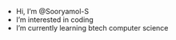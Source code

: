 -  Hi, I’m @Sooryamol-S
-  I’m interested in coding
-  I’m currently learning btech computer science


<!---
Sooryamol-S/Sooryamol-S is a ✨ special ✨ repository because its `README.md` (this file) appears on your GitHub profile.
You can click the Preview link to take a look at your changes.
--->
